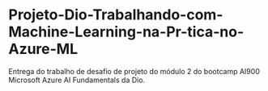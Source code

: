 # Projeto-Dio-Trabalhando-com-Machine-Learning-na-Pr-tica-no-Azure-ML
Entrega do trabalho de desafio de projeto do módulo 2 do bootcamp AI900 Microsoft Azure AI Fundamentals da Dio.
